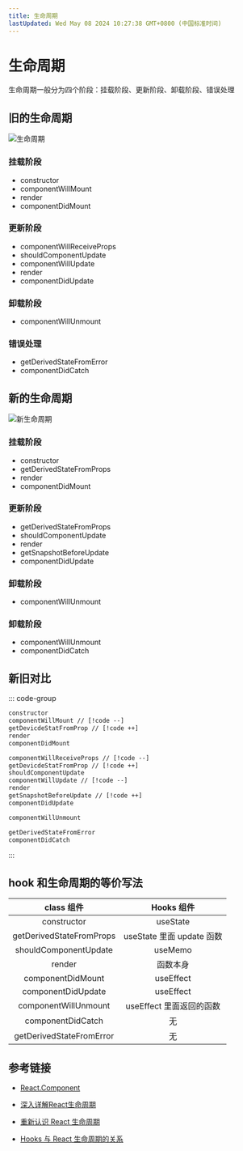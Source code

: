 ```yaml
---
title: 生命周期
lastUpdated: Wed May 08 2024 10:27:38 GMT+0800 (中国标准时间)
---
```


# 生命周期

生命周期一般分为四个阶段：挂载阶段、更新阶段、卸载阶段、错误处理

## 旧的生命周期

![生命周期](/images/react_lifecycle_old.png)

### 挂载阶段

- constructor
- componentWillMount
- render
- componentDidMount

### 更新阶段

- componentWillReceiveProps
- shouldComponentUpdate
- componentWillUpdate
- render
- componentDidUpdate

### 卸载阶段

- componentWillUnmount

### 错误处理

- getDerivedStateFromError
- componentDidCatch

## 新的生命周期

![新生命周期](/images/react_lifecycle_new.png)

### 挂载阶段

- constructor
- getDerivedStateFromProps
- render
- componentDidMount

### 更新阶段

- getDerivedStateFromProps
- shouldComponentUpdate
- render
- getSnapshotBeforeUpdate
- componentDidUpdate

### 卸载阶段

- componentWillUnmount

### 卸载阶段

- componentWillUnmount
- componentDidCatch

## 新旧对比

::: code-group

```diff [挂载]
constructor
componentWillMount // [!code --]
getDevicdeStatFromProp // [!code ++]
render
componentDidMount
```

```diff [更新]
componentWillReceiveProps // [!code --]
getDevicdeStatFromProp // [!code ++]
shouldComponentUpdate
componentWillUpdate // [!code --]
render
getSnapshotBeforeUpdate // [!code ++]
componentDidUpdate
```

```diff [卸载]
componentWillUnmount
```

```diff [错误处理]
getDerivedStateFromError
componentDidCatch
```

:::

## hook 和生命周期的等价写法

|         class 组件         |       Hooks 组件        |
|:------------------------:|:---------------------:|
|       constructor        |       useState        |
| getDerivedStateFromProps | useState 里面 update 函数 |
|  shouldComponentUpdate   |        useMemo        |
|          render          |         函数本身          |
|    componentDidMount     |       useEffect       |
|    componentDidUpdate    |       useEffect       |
|   componentWillUnmount   |  useEffect  里面返回的函数   |
|    componentDidCatch     |           无           |
| getDerivedStateFromError |           无           |

## 参考链接

- [React.Component](https://zh-hans.legacy.reactjs.org/docs/react-component.html)

- [深入详解React生命周期](https://juejin.cn/post/6914112105964634119)

- [重新认识 React 生命周期](https://blog.hhking.cn/2018/09/18/react-lifecycle-change/)

- [Hooks 与 React 生命周期的关系](https://juejin.cn/post/6844903901620092941)
